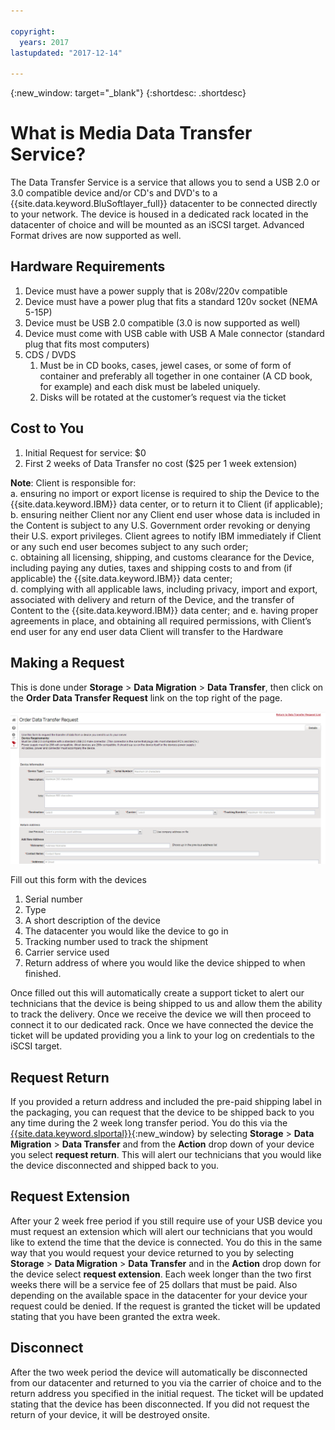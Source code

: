 ```yaml
---

copyright:
  years: 2017
lastupdated: "2017-12-14"

---
```

{:new_window: target="_blank"}
{:shortdesc: .shortdesc}

# What is Media Data Transfer Service?
 
The Data Transfer Service is a service that allows you to send a USB 2.0 or 3.0 compatible device and/or CD's and DVD's to a {{site.data.keyword.BluSoftlayer_full}} datacenter to be connected directly to your network. The device is housed in a dedicated rack located in the datacenter of choice and will be mounted as an iSCSI target. Advanced Format drives are now supported as well.

## Hardware Requirements
1.    Device must have a power supply that is 208v/220v compatible
2.    Device must have a power plug that fits a standard 120v socket (NEMA 5-15P)
3.    Device must be USB 2.0 compatible (3.0 is now supported as well)
4.    Device must come with USB cable with USB A Male connector (standard plug that fits most computers)
5.    CDS / DVDS
      1.    Must be in CD books, cases, jewel cases, or some of form of container and preferably all together in one container (A CD book, for example) and each disk must be labeled uniquely.
      2.    Disks will be rotated at the customer’s request via the ticket

## Cost to You
1.    Initial Request for service: $0
2.    First 2 weeks of Data Transfer no cost ($25 per 1 week extension)

**Note**: Client is responsible for:  
a. ensuring no import or export license is required to ship the Device to the {{site.data.keyword.IBM}} data center, or to return it to Client (if applicable); 
b. ensuring neither Client nor any Client end user whose data is included in the Content is subject to any U.S. Government order revoking or denying their U.S. export privileges. Client agrees to notify IBM immediately if Client or any such end user becomes subject to any such order;  
c. obtaining all licensing, shipping, and customs clearance for the Device, including paying any duties, taxes and shipping costs to and from (if applicable) the {{site.data.keyword.IBM}} data center;   
d. complying with all applicable laws, including privacy, import and export, associated with delivery and return of the Device, and the transfer of Content to the {{site.data.keyword.IBM}} data center; and 
e. having proper agreements in place, and obtaining all required permissions, with Client’s end user for any end user data Client will transfer to the Hardware

## Making a Request
This is done under **Storage** > **Data Migration** >  **Data Transfer**, then click on the **Order Data Transfer Request** link on the top right of the page.

![Making a Data Transfer Request](/images/DTS.png)
 

Fill out this form with the devices
1. Serial number
2. Type
3. A short description of the device
4. The datacenter you would like the device to go in
5. Tracking number used to track the shipment
6. Carrier service used
7. Return address of where you would like the device shipped to when finished.

Once filled out this will automatically create a support ticket to alert our technicians that the device is being shipped to us and allow them the ability to track the delivery.  Once we receive the device we will then proceed to connect it to our dedicated rack.  Once we have connected the device the ticket will be updated providing you a link to your log on credentials to the iSCSI target.

## Request Return
If you provided a return address and included the pre-paid shipping label in the packaging, you can request that the device to be shipped back to you any time during the 2 week long transfer period. You do this via the [{{site.data.keyword.slportal}}](https://control.softlayer.com/){:new_window} by selecting **Storage** > **Data Migration** > **Data Transfer** and from the **Action** drop down of your device you select **request return**. This will alert our technicians that you would like the device disconnected and shipped back to you.

## Request Extension
After your 2 week free period if you still require use of your USB device you must request an extension which will alert our technicians that you would like to extend the time that the device is connected.  You do this in the same way that you would request your device returned to you by selecting **Storage** > **Data Migration** > **Data Transfer** and in the **Action** drop down for the device select **request extension**.  Each week longer than the two first weeks there will be a service fee of 25 dollars that must be paid.  Also depending on the available space in the datacenter for your device your request could be denied.  If the request is granted the ticket will be updated stating that you have been granted the extra week.

## Disconnect
After the two week period the device will automatically be disconnected from our datacenter and returned to you via the carrier of choice and to the return address you specified in the initial request. The ticket will be updated stating that the device has been disconnected. If you did not request the return of your device, it will be destroyed onsite.
